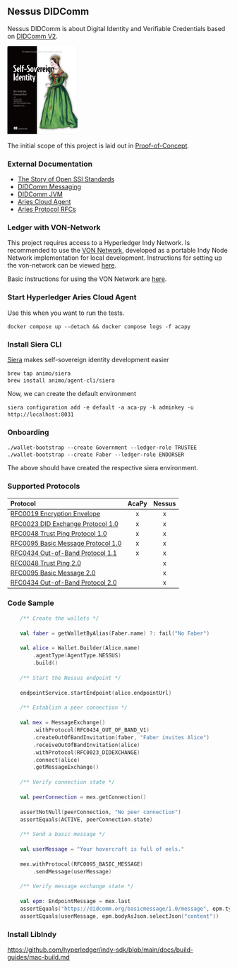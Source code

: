 ## Nessus DIDComm

Nessus DIDComm is about Digital Identity and Verifiable Credentials based on [DIDComm V2](https://identity.foundation/didcomm-messaging/spec/v2.0).

[<img src="docs/img/ssi-book.png" height="200" alt="self sovereign identity">](https://www.manning.com/books/self-sovereign-identity)

The initial scope of this project is laid out in [Proof-of-Concept](./docs/proof-of-concept.md).

### External Documentation

* [The Story of Open SSI Standards](https://www.youtube.com/watch?v=RllH91rcFdE)
* [DIDComm Messaging](https://identity.foundation/didcomm-messaging/spec/v2.0)
* [DIDComm JVM](https://github.com/sicpa-dlab/didcomm-jvm)
* [Aries Cloud Agent](https://github.com/hyperledger/aries-cloudagent-python)
* [Aries Protocol RFCs](https://github.com/hyperledger/aries-rfcs/tree/main/features)

### Ledger with VON-Network

This project requires access to a Hyperledger Indy Network. Is recommended to use the [VON Network](https://github.com/bcgov/von-network), developed as a portable Indy Node Network implementation for local development. Instructions for setting up the von-network can be viewed [here](https://github.com/bcgov/von-network#running-the-network-locally).

Basic instructions for using the VON Network are [here](https://github.com/bcgov/von-network/blob/main/docs/UsingVONNetwork.md).

### Start Hyperledger Aries Cloud Agent

Use this when you want to run the tests.

```
docker compose up --detach && docker compose logs -f acapy
```

### Install Siera CLI

[Siera](https://siera.animo.id/) makes self-sovereign identity development easier

```
brew tap animo/siera
brew install animo/agent-cli/siera
```

Now, we can create the default environment

```
siera configuration add -e default -a aca-py -k adminkey -u http://localhost:8031
```

### Onboarding

```
./wallet-bootstrap --create Government --ledger-role TRUSTEE
./wallet-bootstrap --create Faber --ledger-role ENDORSER
```

The above should have created the respective siera environment.

### Supported Protocols

| Protocol                                       | AcaPy | Nessus |
|:-----------------------------------------------|:-----:|:------:|
| [RFC0019 Encryption Envelope][rfc0019]         |   x   |   x    |
| [RFC0023 DID Exchange Protocol 1.0][rfc0023]   |   x   |   x    |
| [RFC0048 Trust Ping Protocol 1.0][rfc0048]     |   x   |   x    |
| [RFC0095 Basic Message Protocol 1.0][rfc0095]  |   x   |   x    |
| [RFC0434 Out-of-Band Protocol 1.1][rfc0434]    |   x   |   x    |
| [RFC0048 Trust Ping 2.0][rfc0048v2]            |       |   x    |
| [RFC0095 Basic Message 2.0][rfc0095v2]         |       |   x    |
| [RFC0434 Out-of-Band Protocol 2.0][rfc0434v2]  |       |   x    |

[rfc0019]: https://github.com/hyperledger/aries-rfcs/tree/main/features/0019-encryption-envelope
[rfc0023]: https://github.com/hyperledger/aries-rfcs/tree/main/features/0023-did-exchange
[rfc0048]: https://github.com/hyperledger/aries-rfcs/tree/main/features/0048-trust-ping
[rfc0095]: https://github.com/hyperledger/aries-rfcs/tree/main/features/0095-basic-message
[rfc0434]: https://github.com/hyperledger/aries-rfcs/tree/main/features/0434-outofband
[rfc0048v2]: features/0048-trust-ping
[rfc0095v2]: features/0095-basic-message
[rfc0434v2]: features/0434-oob-invitation

### Code Sample

```kotlin
    /** Create the wallets */

    val faber = getWalletByAlias(Faber.name) ?: fail("No Faber")
    
    val alice = Wallet.Builder(Alice.name)
        .agentType(AgentType.NESSUS)
        .build()

    /** Start the Nessus endpoint */
    
    endpointService.startEndpoint(alice.endpointUrl)

    /** Establish a peer connection */
    
    val mex = MessageExchange()
        .withProtocol(RFC0434_OUT_OF_BAND_V1)
        .createOutOfBandInvitation(faber, "Faber invites Alice")
        .receiveOutOfBandInvitation(alice)
        .withProtocol(RFC0023_DIDEXCHANGE)
        .connect(alice)
        .getMessageExchange()
    
    /** Verify connection state */
    
    val peerConnection = mex.getConnection()
    
    assertNotNull(peerConnection, "No peer connection")
    assertEquals(ACTIVE, peerConnection.state)
    
    /** Send a basic message */
    
    val userMessage = "Your hovercraft is full of eels."
    
    mex.withProtocol(RFC0095_BASIC_MESSAGE)
        .sendMessage(userMessage)
    
    /** Verify message exchange state */
    
    val epm: EndpointMessage = mex.last
    assertEquals("https://didcomm.org/basicmessage/1.0/message", epm.type)
    assertEquals(userMessage, epm.bodyAsJson.selectJson("content"))
```

### Install LibIndy

https://github.com/hyperledger/indy-sdk/blob/main/docs/build-guides/mac-build.md

